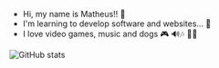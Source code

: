 - Hi, my name is Matheus!! 👏
- I'm learning to develop software and websites... 👻
- I love video games, music and dogs 🎮 🔊🎶 🐕‍🦺

![GitHub stats](https://github-readme-stats.vercel.app/api?username=theusouza0&show_icons=true&theme=radical)
